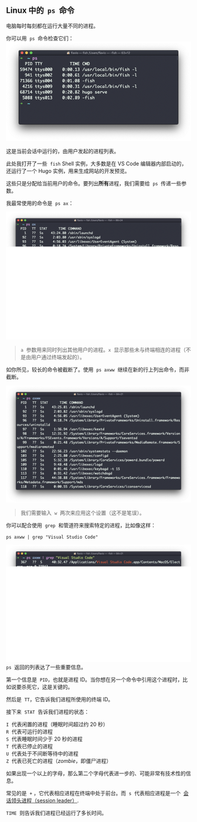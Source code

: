 ## Linux 中的  `ps`  命令

电脑每时每刻都在运行大量不同的进程。

你可以用  `ps`  命令检查它们：
![alt text](image-56.png)

这是当前会话中运行的，由用户发起的进程列表。

此处我打开了一些  `fish` Shell 实例，大多数是在 VS Code 编辑器内部启动的，还运行了一个 Hugo 实例，用来生成网站的开发预览。

这些只是分配给当前用户的命令。要列出**所有**进程，我们需要给  `ps`  传递一些参数。

我最常使用的命令是  `ps ax`：

![alt text](image-57.png)

> `a`  参数用来同时列出其他用户的进程。`x`  显示那些未与终端相连的进程（不是由用户通过终端发起的）。

如你所见，较长的命令被截断了。使用  `ps axww`  继续在新的行上列出命令，而非截断。

![alt text](image-58.png)

> 我们需要输入  `w`  两次来应用这个设置（这不是笔误）。

你可以配合使用  `grep`  和管道符来搜索特定的进程，比如像这样：

```
ps axww | grep "Visual Studio Code"
```

![alt text](image-59.png)
`ps`  返回的列表达了一些重要信息。

第一个信息是  `PID`，也就是进程 ID。当你想在另一个命令中引用这个进程时，比如说要杀死它，这是关键的。

然后是  `TT`，它告诉我们进程所使用的终端 ID。

接下来  `STAT`  告诉我们进程的状态：

`I`  代表闲置的进程（睡眠时间超过约 20 秒）  
`R`  代表可运行的进程  
`S`  代表睡眠时间少于 20 秒的进程  
`T`  代表已停止的进程  
`U`  代表处于不间断等待中的进程  
`Z`  代表已死亡的进程（_zombie_，即僵尸进程）

如果出现一个以上的字母，那么第二个字母代表进一步的、可能非常有技术性的信息。

常见的是  `+` ，它代表相应进程在终端中处于前台。而  `s`  代表相应进程是一个  [会话领头进程（session leader）](https://unix.stackexchange.com/questions/18166/what-are-session-leaders-in-ps).

`TIME`  则告诉我们进程已经运行了多长时间。
